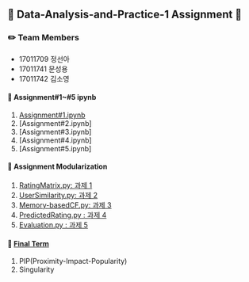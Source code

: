 ## :book: Data-Analysis-and-Practice-1 Assignment :book:
### :pencil2: Team Members
- 17011709 정선아
- 17011741 문성용
- 17011742 김소영

#### :file_folder: Assignment#1~#5 ipynb
1) [Assignment#1.ipynb](https://isnt1t.github.io/Data-Analysis-and-Practice-1/Assignment#1~#5_ipynb/Assignment#1.ipynb)
2) [Assignment#2.ipynb]
3) [Assignment#3.ipynb]
4) [Assignment#4.ipynb]
5) [Assignment#5.ipynb]

#### :file_folder: Assignment Modularization
1) [RatingMatrix.py: 과제 1](https://isnt1t.github.io/Data-Analysis-and-Practice-1/Assignment_Modularization/RatingMatrix.py)
2) [UserSimilarity.py: 과제 2](https://isnt1t.github.io/Data-Analysis-and-Practice-1/Assignment_Modularization/UserSimilarity.py)
3) [Memory-basedCF.py: 과제 3](https://isnt1t.github.io/Data-Analysis-and-Practice-1/Assignment_Modularization/Memory-basedCF.py)
4) [PredictedRating.py : 과제 4](https://isnt1t.github.io/Data-Analysis-and-Practice-1/Assignment_Modularization/PredictedRating.py)
5) [Evaluation.py : 과제 5](https://isnt1t.github.io/Data-Analysis-and-Practice-1/Assignment_Modularization/Evaluation.py)

#### :file_folder: [Final Term](https://isnt1t.github.io/Data-Analysis-and-Practice-1/Final_Term/Final_Term.ipynb)
1) PIP(Proximity-Impact-Popularity)
2) Singularity